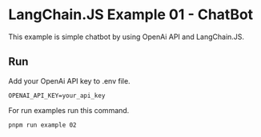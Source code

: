 # LangChain.JS Example 01 - ChatBot
This example is simple chatbot by using OpenAi API and LangChain.JS.

## Run
Add your OpenAi API key to .env file.
```
OPENAI_API_KEY=your_api_key
```

For run examples run this command.

```
pnpm run example 02
```
